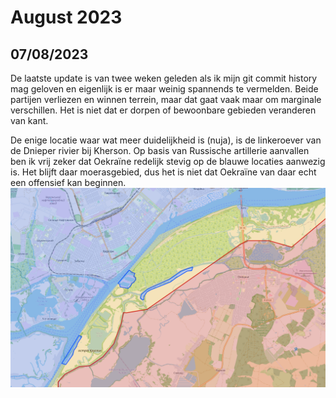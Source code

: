 # August 2023

## 07/08/2023

De laatste update is van twee weken geleden als ik mijn git commit history mag geloven en eigenlijk is er maar weinig spannends te vermelden. Beide partijen verliezen en winnen terrein, maar dat gaat vaak maar om marginale verschillen. Het is niet dat er dorpen of bewoonbare gebieden veranderen van kant.

De enige locatie waar wat meer duidelijkheid is (nuja), is de linkeroever van de Dnieper rivier bij Kherson. Op basis van Russische artillerie aanvallen ben ik vrij zeker dat Oekraïne redelijk stevig op de blauwe locaties aanwezig is. Het blijft daar moerasgebied, dus het is niet dat Oekraïne van daar echt een offensief kan beginnen.
![Alt text](2023-08-Media/20230807a.png)
